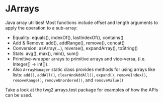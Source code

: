 JArrays
==============

Java array utilities! Most functions include offset and length arguments to apply the operation to a sub-array:
* Equality: equals(), indexOf(), lastIndexOf(), contains()
* Add & Remove: add(), addRange(), remove(), concat()
* Conversion: asArray(...), reverse(), expandArray(), toString()
* Stats: avg(), max(), min(), sum()
* Primitive-wrapper arrays to primitive arrays and vice-versa, (i.e. Integer[] -> int[]).
* Also `ArrayManager` static class provides methods for using arrays like lists: `add()`, `addAll()`, `clearAndAddAll()`, `expand()`, `removeIndex()`, `removeRange()`, `removeUnordered()`, and `removeValue()`

Take a look at the twg2.arrays.test package for examples of how the APIs can be used.
